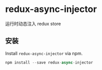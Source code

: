 # redux-async-injector
运行时动态注入 redux store

## 安装
Install ```redux-async-injector``` via npm.

```javascript
npm install --save redux-async-injector
```
